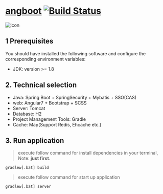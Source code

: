 # [angboot](https://dreamli1314.github.io/angboot/) [![Build Status](https://travis-ci.org/DreamLi1314/angboot.svg?branch=master)](https://travis-ci.org/DreamLi1314/angboot)
![icon](https://raw.githubusercontent.com/DreamLi1314/angboot/0.1.x/web/src/favicon.ico)
## 1 Prerequisites
You should have installed the following software and configure the corresponding environment variables:

* JDK: version >= 1.8

## 2. Technical selection

* Java: Spring Boot + SpringSecurity + Mybatis + SSO(CAS)
* web: Angular7 + Bootstrap + SCSS
* Server: Tomcat
* Database: H2
* Project Management Tools: Gradle
* Cache: Map(Support Redis, Ehcache etc.)

## 3. Run application
> execute follow command for install dependencies in your terminal, Note: **just first**.
```
gradlew[.bat] build
```
> execute follow command for start up application
```
gradlew[.bat] server
```

